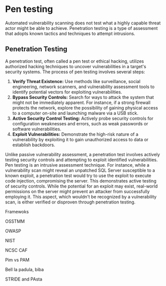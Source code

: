 # Pen testing

Automated vulnerability scanning does not test what a highly capable threat actor might be able to achieve. Penetration testing is a type of assessment that adopts known tactics and techniques to attempt intrusions.&#x20;

## Penetration Testing

A penetration test, often called a pen test or ethical hacking, utilizes authorized hacking techniques to uncover vulnerabilities in a target's security systems. The process of pen testing involves several steps:

1. **Verify Threat Existence:** Use methods like surveillance, social engineering, network scanners, and vulnerability assessment tools to identify potential vectors for exploiting vulnerabilities.
2. **Bypass Security Controls:** Search for ways to attack the system that might not be immediately apparent. For instance, if a strong firewall protects the network, explore the possibility of gaining physical access to a computer on-site and launching malware via a USB stick.
3. **Active Security Control Testing:** Actively probe security controls for configuration weaknesses and errors, such as weak passwords or software vulnerabilities.
4. **Exploit Vulnerabilities:** Demonstrate the high-risk nature of a vulnerability by exploiting it to gain unauthorized access to data or establish backdoors.

Unlike passive vulnerability assessment, a penetration test involves actively testing security controls and attempting to exploit identified vulnerabilities. Pen testing is an intrusive assessment technique. For instance, while a vulnerability scan might reveal an unpatched SQL Server susceptible to a known exploit, a penetration test would try to use the exploit to execute code injection, compromising the server. This demonstrates active testing of security controls. While the potential for an exploit may exist, real-world permissions on the server might prevent an attacker from successfully employing it. This aspect, which wouldn't be recognized by a vulnerability scan, is either verified or disproven through penetration testing.



Framewoks

OSSTMM

OWASP

NIST

NCSC CAF

Pim vs PAM

Bell la padula, biba

STRIDE and PAsta

